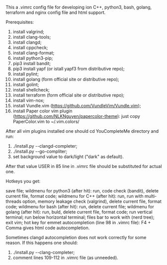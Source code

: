 This a .vimrc config file for developing ion C++, python3, bash, golang, terraform and nginx config file and html support.

Prerequisites:

1. install valgrind;
2. install clang-tools;
3. install clangd;
4. install cppcheck;
5. install clang-format;
6. install python3-pip;
7. pip3 install bandit;
8. pip3 install yapf (or istall yapf3 from distributive repo);
9. install pylint;
10. install golang (form official site or distributive repo);
11. install golint;
12. install shellcheck;
13. install terraform (form official site or distributive repo);
14. install vim-nox;
15. install Vundle.vim (https://github.com/VundleVim/Vundle.vim);
16. install Paper color vim plugin (https://github.com/NLKNguyen/papercolor-theme): just copy PaperColor.vim to ~/.vim.colors/

After all vim plugins installed one should cd YouCompleteMe directory and run:
1. ./install.py --clangd-completer;
2. ./install.py --go-compliter;
3. set background value to dark/light ("dark" as default).

After that value USER in 85 line in .vimrc file should be substituted for actual one.  

Hotkeys you get:

<F2> save file;
<F3> wildmenu for python3 (after <F2> hit): run, code check (bandit), delete current file, format code;
<F4> wildmenu for C++ (after <F2> hit): run, run with multi-threads option, memory leakage check (valgrind), delete current file, format code;
<F5> wildmenu for bash (after <F2> hit): run, delete current file;
<F6> wildmenu for golang (after <F2> hit): run, buld, delete current file, format code;
<F7>run vertical terminal; 
<F8>run below horizontal terminal;
<F9> files bar to work with (nerd tree);
<F10> exit vim;
<F4> hot key for emmet autocompletion (line 98 in .vimrc file): F4 + Comma gives html code autocompletion.

Sometimes clangd autocompletion does not work correctly for some reason. If this happens one should:
1. ./install.py --clang-completer;
2. comment lines 109-112 in .vimrc file (as unneeded).
  
